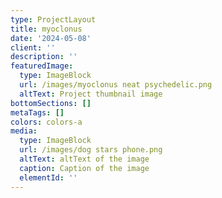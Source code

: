 ```yaml
---
type: ProjectLayout
title: myoclonus
date: '2024-05-08'
client: ''
description: ''
featuredImage:
  type: ImageBlock
  url: /images/myoclonus neat psychedelic.png
  altText: Project thumbnail image
bottomSections: []
metaTags: []
colors: colors-a
media:
  type: ImageBlock
  url: /images/dog stars phone.png
  altText: altText of the image
  caption: Caption of the image
  elementId: ''
---
```

